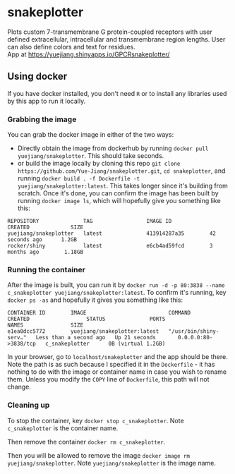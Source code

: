 # snakeplotter

Plots custom 7-transmembrane G protein-coupled receptors with user defined extracellular, intracellular and transmembrane region lengths. User can also define colors and text for residues.  
App at https://yuejiang.shinyapps.io/GPCRsnakeplotter/

## Using docker

If you have docker installed, you don't need `R` or to install any libraries used by this app to run it locally.

### Grabbing the image

You can grab the docker image in either of the two ways:

- Directly obtain the image from dockerhub by running `docker pull yuejiang/snakeplotter`. This should take seconds.
- or build the image locally by cloning this repo `git clone https://github.com/Yue-Jiang/snakeplotter.git`, `cd snakeplotter`, and running `docker build . -f Dockerfile -t yuejiang/snakeplotter:latest`. This takes longer since it's building from scratch. Once it's done, you can confirm the image has been built by running `docker image ls`, which will hopefully give you something like this:

```
REPOSITORY              TAG                 IMAGE ID            CREATED             SIZE
yuejiang/snakeplotter   latest              413914287a35        42 seconds ago      1.2GB
rocker/shiny            latest              e6cb4ad59fcd        3 months ago        1.18GB
```

### Running the container

After the image is built, you can run it by `docker run -d -p 80:3838 --name c_snakeplotter yuejiang/snakeplotter:latest`. To confirm it's running, key `docker ps -as` and hopefully it gives you something like this:

```
CONTAINER ID        IMAGE                          COMMAND                  CREATED                  STATUS              PORTS                  NAMES               SIZE
e1ea0dcc5772        yuejiang/snakeplotter:latest   "/usr/bin/shiny-serv…"   Less than a second ago   Up 21 seconds       0.0.0.0:80->3838/tcp   c_snakeplotter      0B (virtual 1.2GB)
```

In your browser, go to `localhost/snakeplotter` and the app should be there. Note the path is as such because I specified it in the `Dockerfile` - it has nothing to do with the image or container name in case you wish to rename them. Unless you modify the `COPY` line of `Dockerfile`, this path will not change.

### Cleaning up

To stop the container, key `docker stop c_snakeplotter`. Note `c_snakeplotter` is the container name.

Then remove the container `docker rm c_snakeplotter`.

Then you will be allowed to remove the image `docker image rm yuejiang/snakeplotter`. Note `yuejiang/snakeplotter` is the image name.


